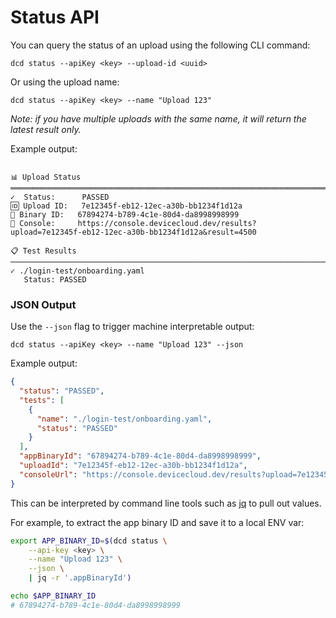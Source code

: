# Status API

You can query the status of an upload using the following CLI command:

```
dcd status --apiKey <key> --upload-id <uuid>
```

Or using the upload name:

```
dcd status --apiKey <key> --name "Upload 123"
```

_Note: if you have multiple uploads with the same name, it will return the latest result only._



Example output:

```

📊 Upload Status
════════════════════════════════════════════════════════════════════════════════
✓  Status:      PASSED
🆔 Upload ID:   7e12345f-eb12-12ec-a30b-bb1234f1d12a
📱 Binary ID:   67894274-b789-4c1e-80d4-da8998998999
🔗 Console:     https://console.devicecloud.dev/results?upload=7e12345f-eb12-12ec-a30b-bb1234f1d12a&result=4500

📋 Test Results
────────────────────────────────────────────────────────────────────────────────
✓ ./login-test/onboarding.yaml
   Status: PASSED

```



### JSON Output

Use the `--json` flag to trigger machine interpretable output:

```
dcd status --apiKey <key> --name "Upload 123" --json
```

Example output:

```json
{
  "status": "PASSED",
  "tests": [
    {
      "name": "./login-test/onboarding.yaml",
      "status": "PASSED"
    }
  ],
  "appBinaryId": "67894274-b789-4c1e-80d4-da8998998999",
  "uploadId": "7e12345f-eb12-12ec-a30b-bb1234f1d12a",
  "consoleUrl": "https://console.devicecloud.dev/results?upload=7e12345f-eb12-12ec-a30b-bb1234f1d12a&result=4500"
}
```

This can be interpreted by command line tools such as [jq](https://jqlang.github.io/jq/) to pull out values.

For example, to extract the app binary ID and save it to a local ENV var:

```bash
export APP_BINARY_ID=$(dcd status \
    --api-key <key> \
    --name "Upload 123" \
    --json \
    | jq -r '.appBinaryId')

echo $APP_BINARY_ID
# 67894274-b789-4c1e-80d4-da8998998999
```

